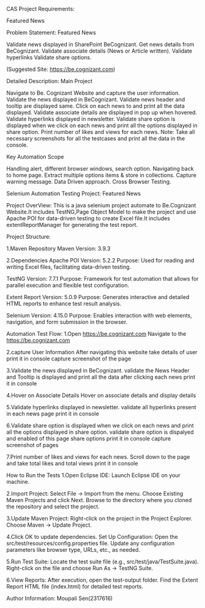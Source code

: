 CAS Project Requirements:

Featured News

Problem Statement: Featured News

Validate news displayed in SharePoint BeCognizant.
Get news details from BeCognizant.
Validate associate details (News or Article written).
Validate hyperlinks
Validate share options.

(Suggested Site: https://be.cognizant.com)

Detailed Description: Main Project

Navigate to Be. Cognizant Website and capture the user information.
Validate the news displayed in BeCognizant.
Validate news header and tooltip are displayed same.
Click on each news to and print all the data displayed.
Validate associate details are displayed in pop up when hovered.
Validate hyperlinks displayed in newsletter.
Validate share option is displayed when we click on each news and print all the options displayed in share option.
Print number of likes and views for each news.
Note: Take all necessary screenshots for all the testcases and print all the data in the console.

Key Automation Scope

Handling alert, different browser windows, search option.
Navigating back to home page.
Extract multiple options items & store in collections.
Capture warning message.
Data Driven approach.
Cross Browser Testing.


Selenium Automation Testing Project: Featured News

Project OverView:
This is a java selenium project automate to Be.Cognizant Website.It includes TestNG,Page Object Model to make the project and use Apache POI for data-driven testing to create Excel file.It includes extentReportManager for generating the test report.

Project Structure:

1.Maven Repository
Maven Version: 3.9.3

2.Dependencies
Apache POI
Version: 5.2.2
Purpose: Used for reading and writing Excel files, facilitating data-driven testing.

TestNG
Version: 7.7.1
Purpose: Framework for test automation that allows for parallel execution and flexible test configuration.

Extent Report
Version: 5.0.9
Purpose: Generates interactive and detailed HTML reports to enhance test result analysis.

Selenium
Version: 4.15.0
Purpose: Enables interaction with web elements, navigation, and form submission in the browser.


Automation Test Flow:
1.Open https://be.cognizant.com
Navigate to the https://be.cognizant.com

2.capture User Information
After navigating this website take details of user 
print it in console
capture screenshot of the page


3.Validate the news displayed in BeCognizant.
validate the News Header and Tooltip is displayed and print all the data after clicking each news
print it in console


4.Hover on Associate Details 
Hover on associate details and display details

5.Validate hyperlinks displayed in newsletter.
validate all hyperlinks present in each news page
print it in console

6.Validate share option is displayed when we click on each news and print all the options displayed in share option.
validate share option is dispalyed and enabled of this page
share options print it in console
capture screenshot of pages

7.Print number of likes and views for each news.
Scroll down to the page and take total likes and total views
print it in console

How to Run the Tests
1.Open Eclipse IDE:
Launch Eclipse IDE on your machine.

2.Import Project:
Select File -> Import from the menu.
Choose Existing Maven Projects and click Next.
Browse to the directory where you cloned the repository and select the project.

3.Update Maven Project:
Right-click on the project in the Project Explorer.
Choose Maven -> Update Project.

4.Click OK to update dependencies.
Set Up Configuration:
Open the src/test/resources/config.properties file.
Update any configuration parameters like browser type, URLs, etc., as needed.

5.Run Test Suite:
Locate the test suite file (e.g., src/test/java/TestSuite.java).
Right-click on the file and choose Run As -> TestNG Suite.

6.View Reports:
After execution, open the test-output folder.
Find the Extent Report HTML file (index.html) for detailed test reports.

Author Information:
Moupali Sen(2317616)